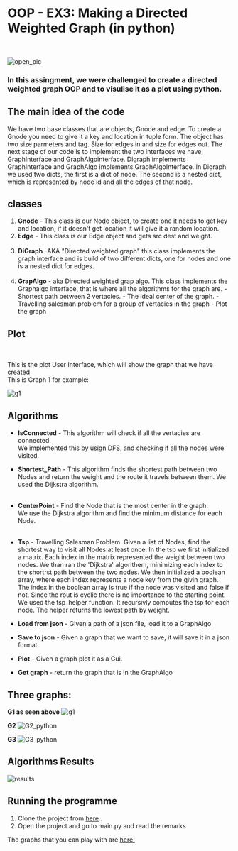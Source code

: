 # OOP - EX3: Making a Directed Weighted Graph (in python)
<br /> 

![open_pic](https://user-images.githubusercontent.com/68643157/147391303-35a6433e-de51-49cc-abb9-091a5af02333.jpg)
  <br />
  
  ### In this assingment, we were challenged to create a directed weighted graph OOP and to visulise it as a plot using python. 
  

## The main idea of the code <br />

We have two base classes that are objects, Gnode and edge.
To create a Gnode you need to give it a key and location in tuple form. The object has two size parmeters and tag. 
Size for edges in and size for edges out. 
The next stage of our code is to implement the two interfaces we have, GraphInterface and GraphAlgointerface. 
Digraph implements GraphInterface and GraphAlgo implements GraphAlgoInterface. In Digraph we used two dicts, the first is a dict of node. 
The second is a nested dict, which is represented by node id and all the edges of that node. 


## classes <br />
1. **Gnode** - This class is our Node object, to create one it needs to get key and location, if it doesn't get location
               it will give it a random location. 
      <br />
2. **Edge** - This class is our Edge object and gets src dest and weight.<br /><br />
3. **DiGraph** -AKA "Directed weighted graph" this class implements the graph interface
            and is build of two different dicts, one for nodes and one is a nested dict for edges.<br /><br />
4. **GrapAlgo** - aka Directed weighted grap algo. This class implements the Graphalgo interface, that is where all the algorithms for the graph are.
                - Shortest path between 2 vertacies.
                - The ideal center of the graph.
                - Travelling salesman problem for a group of vertacies in the graph
                - Plot the graph 
  
## Plot
<br />

This is the plot User Interface, which will show the graph that we have created <br />
This is Graph 1 for example: 

![g1](https://user-images.githubusercontent.com/68643157/147391546-43249bb4-3304-42ef-b563-391a5d45c687.png)
  
## Algorithms<br />

- **IsConnected** - This algorithm will check if all the vertacies are connected.<br />
  We implemented this by usign DFS, and checking if all the nodes were visited.    

- **Shortest_Path** - This algorithm finds the shortest path between two Nodes and return the weight and the route it travels between them.
  We used the Dijkstra algorithm. <br /><br />
    
- **CenterPoint** - Find the Node that is the most center in the graph.<br />
  We use the Dijkstra algorithm and find the minimum distance for each Node. <br /><br />

- **Tsp** - Travelling Salesman Problem. 
  Given a list of Nodes, find the shortest way to visit all Nodes at least once. 
  In the tsp we first initialized a matrix. 
  Each index in the matrix represented the weight between two nodes.
  We than ran the 'Dijkstra' algorithem, minimizing each index to the shortrst path between the two nodes.
  We then initialized a boolean array, where each index represents a node key from the givin graph.
  The index in the boolean array is true if the node was visited and false if not.
  Since the rout is cyclic there is no importance to the starting point.
  We used the tsp_helper function. It recursivly computes the tsp for each node.
  The helper returns the lowest path by weight.
  
- **Load from json** - Given a path of a json file, load it to a GraphAlgo

- **Save to json** - Given a graph that we want to save, it will save it in a json format. 

- **Plot** - Given a graph plot it as a Gui. 

- **Get graph** - return the graph that is in the GraphAlgo

## Three graphs: 
  **G1 as seen above**
  ![g1](https://user-images.githubusercontent.com/68643157/147391546-43249bb4-3304-42ef-b563-391a5d45c687.png)
  
  **G2**
  ![G2_python](https://user-images.githubusercontent.com/68643157/147391664-5f0d00fd-3425-40c1-af24-84f00d46c4da.png)

  
  **G3**
  ![G3_python](https://user-images.githubusercontent.com/68643157/147391692-46320e0a-3682-462d-b411-39ab0064402d.png)
      

## Algorithms Results<br />
  
 ![results](https://user-images.githubusercontent.com/68643157/145788456-ddfad22f-eace-4386-88bb-50fac57baab8.png)
<br />

## Running the programme <br />

1. Clone the project from [here](https://github.com/Arieh-code/OOP-EX3.git) . <br />
2. Open the project and go to main.py and read the remarks

The graphs that you can play with are [here:](https://github.com/Arieh-code/OOP-EX3/tree/master/src/data)

